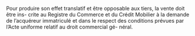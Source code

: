 Pour produire son effet translatif et être opposable aux tiers, la vente doit être ins-
crite au Registre du Commerce et du Crédit Mobilier à la demande de l’acquéreur immatriculé
et dans le respect des conditions prévues par l’Acte uniforme relatif au droit commercial gé-
néral.